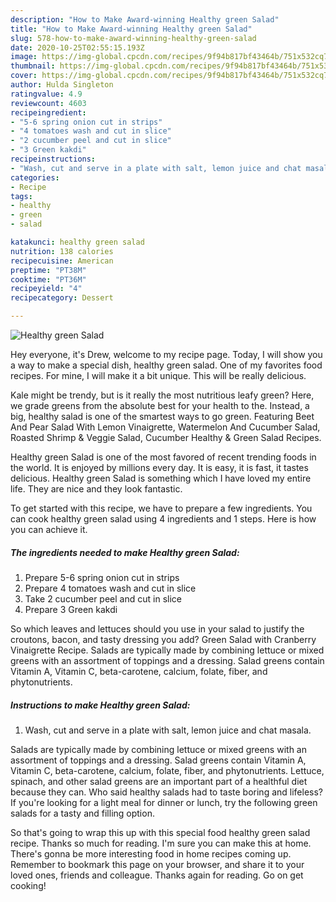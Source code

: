 ```yaml
---
description: "How to Make Award-winning Healthy green Salad"
title: "How to Make Award-winning Healthy green Salad"
slug: 578-how-to-make-award-winning-healthy-green-salad
date: 2020-10-25T02:55:15.193Z
image: https://img-global.cpcdn.com/recipes/9f94b817bf43464b/751x532cq70/healthy-green-salad-recipe-main-photo.jpg
thumbnail: https://img-global.cpcdn.com/recipes/9f94b817bf43464b/751x532cq70/healthy-green-salad-recipe-main-photo.jpg
cover: https://img-global.cpcdn.com/recipes/9f94b817bf43464b/751x532cq70/healthy-green-salad-recipe-main-photo.jpg
author: Hulda Singleton
ratingvalue: 4.9
reviewcount: 4603
recipeingredient:
- "5-6 spring onion cut in strips"
- "4 tomatoes wash and cut in slice"
- "2 cucumber peel and cut in slice"
- "3 Green kakdi"
recipeinstructions:
- "Wash, cut and serve in a plate with salt, lemon juice and chat masala."
categories:
- Recipe
tags:
- healthy
- green
- salad

katakunci: healthy green salad 
nutrition: 138 calories
recipecuisine: American
preptime: "PT38M"
cooktime: "PT36M"
recipeyield: "4"
recipecategory: Dessert

---
```



![Healthy green Salad](https://img-global.cpcdn.com/recipes/9f94b817bf43464b/751x532cq70/healthy-green-salad-recipe-main-photo.jpg)

Hey everyone, it's Drew, welcome to my recipe page. Today, I will show you a way to make a special dish, healthy green salad. One of my favorites food recipes. For mine, I will make it a bit unique. This will be really delicious.

Kale might be trendy, but is it really the most nutritious leafy green? Here, we grade greens from the absolute best for your health to the. Instead, a big, healthy salad is one of the smartest ways to go green. Featuring Beet And Pear Salad With Lemon Vinaigrette, Watermelon And Cucumber Salad, Roasted Shrimp &amp; Veggie Salad, Cucumber Healthy &amp; Green Salad Recipes.

Healthy green Salad is one of the most favored of recent trending foods in the world. It is enjoyed by millions every day. It is easy, it is fast, it tastes delicious. Healthy green Salad is something which I have loved my entire life. They are nice and they look fantastic.


To get started with this recipe, we have to prepare a few ingredients. You can cook healthy green salad using 4 ingredients and 1 steps. Here is how you can achieve it.

<!--inarticleads1-->

##### The ingredients needed to make Healthy green Salad:

1. Prepare 5-6 spring onion cut in strips
1. Prepare 4 tomatoes wash and cut in slice
1. Take 2 cucumber peel and cut in slice
1. Prepare 3 Green kakdi


So which leaves and lettuces should you use in your salad to justify the croutons, bacon, and tasty dressing you add? Green Salad with Cranberry Vinaigrette Recipe. Salads are typically made by combining lettuce or mixed greens with an assortment of toppings and a dressing. Salad greens contain Vitamin A, Vitamin C, beta-carotene, calcium, folate, fiber, and phytonutrients. 

<!--inarticleads2-->

##### Instructions to make Healthy green Salad:

1. Wash, cut and serve in a plate with salt, lemon juice and chat masala.


Salads are typically made by combining lettuce or mixed greens with an assortment of toppings and a dressing. Salad greens contain Vitamin A, Vitamin C, beta-carotene, calcium, folate, fiber, and phytonutrients. Lettuce, spinach, and other salad greens are an important part of a healthful diet because they can. Who said healthy salads had to taste boring and lifeless? If you&#39;re looking for a light meal for dinner or lunch, try the following green salads for a tasty and filling option. 

So that's going to wrap this up with this special food healthy green salad recipe. Thanks so much for reading. I'm sure you can make this at home. There's gonna be more interesting food in home recipes coming up. Remember to bookmark this page on your browser, and share it to your loved ones, friends and colleague. Thanks again for reading. Go on get cooking!
